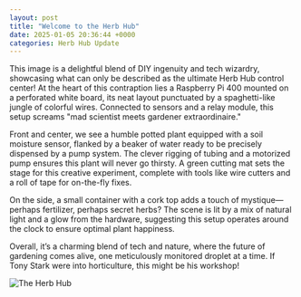 ```yaml
---
layout: post
title: "Welcome to the Herb Hub"
date: 2025-01-05 20:36:44 +0000
categories: Herb Hub Update
---
```


This image is a delightful blend of DIY ingenuity and tech wizardry, showcasing what can only be described as the ultimate Herb Hub control center! At the heart of this contraption lies a Raspberry Pi 400 mounted on a perforated white board, its neat layout punctuated by a spaghetti-like jungle of colorful wires. Connected to sensors and a relay module, this setup screams "mad scientist meets gardener extraordinaire."

Front and center, we see a humble potted plant equipped with a soil moisture sensor, flanked by a beaker of water ready to be precisely dispensed by a pump system. The clever rigging of tubing and a motorized pump ensures this plant will never go thirsty. A green cutting mat sets the stage for this creative experiment, complete with tools like wire cutters and a roll of tape for on-the-fly fixes.

On the side, a small container with a cork top adds a touch of mystique—perhaps fertilizer, perhaps secret herbs? The scene is lit by a mix of natural light and a glow from the hardware, suggesting this setup operates around the clock to ensure optimal plant happiness.

Overall, it’s a charming blend of tech and nature, where the future of gardening comes alive, one meticulously monitored droplet at a time. If Tony Stark were into horticulture, this might be his workshop!

![The Herb Hub](/../assets/images/thehub.png)
